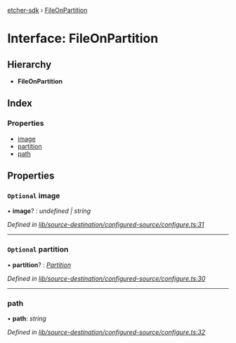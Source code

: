 [etcher-sdk](../README.md) › [FileOnPartition](fileonpartition.md)

# Interface: FileOnPartition

## Hierarchy

* **FileOnPartition**

## Index

### Properties

* [image](fileonpartition.md#optional-image)
* [partition](fileonpartition.md#optional-partition)
* [path](fileonpartition.md#path)

## Properties

### `Optional` image

• **image**? : *undefined | string*

*Defined in [lib/source-destination/configured-source/configure.ts:31](https://github.com/balena-io-modules/etcher-sdk/blob/cebb520/lib/source-destination/configured-source/configure.ts#L31)*

___

### `Optional` partition

• **partition**? : *[Partition](../README.md#partition)*

*Defined in [lib/source-destination/configured-source/configure.ts:30](https://github.com/balena-io-modules/etcher-sdk/blob/cebb520/lib/source-destination/configured-source/configure.ts#L30)*

___

###  path

• **path**: *string*

*Defined in [lib/source-destination/configured-source/configure.ts:32](https://github.com/balena-io-modules/etcher-sdk/blob/cebb520/lib/source-destination/configured-source/configure.ts#L32)*
